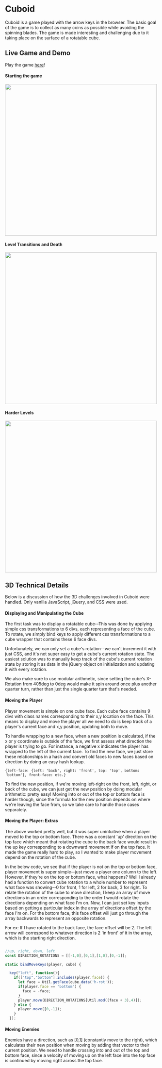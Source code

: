 # Cuboid

  Cuboid is a game played with the arrow keys in the browser. The basic goal of the game is to collect as many coins as possible while avoiding the spinning blades. The game is made interesting and challenging due to it taking place on the surface of a rotatable cube.

## Live Game and Demo
  Play the game [here](https://tkettle220.github.io/app-academy-js-project/)!


#### Starting the game
<img src="/assets/images/intro.gif?raw=true" width="500px">

#### Level Transitions and Death
<img src="/assets/images/levels.gif?raw=true" width="500px">

#### Harder Levels
<img src="/assets/images/advanced.gif?raw=true" width="500px">

## 3D Technical Details

Below is a discussion of how the 3D challenges involved in Cuboid were handled. Only vanilla JavaScript, jQuery, and CSS were used.

#### Displaying and Manipulating the Cube

The first task was to display a rotatable cube--This was done by applying simple css transformations to 6 divs, each representing a face of the cube. To rotate, we simply bind keys to apply different css transformations to a cube wrapper that contains these 6 face divs.

Unfortunately, we can only set a cube's rotation--we can't increment it with just CSS, and it's not super easy to get a cube's current rotation state. The easiest solution was to manually keep track of the cube's current rotation state by storing it as data in the jQuery object on initialization and updating it with every rotation.

We also make sure to use modular arithmetic, since setting the cube's X-Rotation from 405deg to 0deg would make it spin around once plus another quarter turn, rather than just the single quarter turn that's needed.

#### Moving the Player

Player movement is simple on one cube face. Each cube face contains 9 divs with class names corresponding to their x,y location on the face.  This means to display and move the player all we need to do is keep track of a player's current face and x,y position, updating both to move.  

To handle wrapping to a new face, when a new position is calculated, if the x or y coordinate is outside of the face, we first assess what direction the player is trying to go.  For instance, a negative x indicates the player has wrapped to the left of the current face.  To find the new face, we just store these relationships in a hash and convert old faces to new faces based on direction by doing an easy hash lookup.

`{left-face: {left: 'back', right: 'front', top: 'top', bottom: 'bottom'},
  front-face: etc.}`

To find the new position, if we're moving left-right on the front, left, right, or back of the cube, we can just get the new position by doing modular arithmetic: pretty easy! Moving into or out of the top or bottom face is harder though, since the formula for the new position depends on where we're leaving the face from, so we take care to handle those cases separately.

#### Moving the Player: Extras

The above worked pretty well, but it was super unintuitive when a player moved to the top or bottom face.  There was a constant 'up' direction on the top face which meant that rotating the cube to the back face would result in the up key corresponding to a downward movement if on the top face. It made the game really hard to play, so I wanted to make player movement depend on the rotation of the cube.

In the below code, we see that if the player is not on the top or bottom face, player movement is super simple--just move a player one column to the left.  However, if they're on the top or bottom face, what happens?  Well I already had a function to convert cube rotation to a whole number to represent what face was showing--0 for front, 1 for left, 2 for back, 3 for right. To relate the rotation of the cube to move direction, I keep an array of move directions in an order corresponding to the order I would rotate the directions depending on what face I'm on. Now, I can just set key inputs based on getting a particular index in the array of directions offset by the face I'm on.  For the bottom face, this face offset will just go through the array backwards to represent an opposite rotation.  

For ex: If I have rotated to the back face, the face offset will be 2. The left arrow will correspond to whatever direction is 2 'in front' of it in the array, which is the starting right direction.

```js

//up, right, down, left
const DIRECTION_ROTATIONS = [[-1,0],[0,1],[1,0],[0,-1]];

static bindMoveKeys(player, cube) {

  key("left", function(){
    if(["top","bottom"].includes(player.face)) {
      let face = Util.getFace(cube.data('h-rot'));
      if(player.face == "bottom") {
        face = -face;
      }
      player.move(DIRECTION_ROTATIONS[Util.mod((face + 3),4)]);
    } else {
      player.move([0,-1]);
    }
  });
```


#### Moving Enemies

Enemies have a direction, such as [0,1] (constantly move to the right), which calculates their new position when moving by adding that vector to their current position. We need to handle crossing into and out of the top and bottom face, since a velocity of moving up on the left face into the top face is continued by moving right across the top face.
